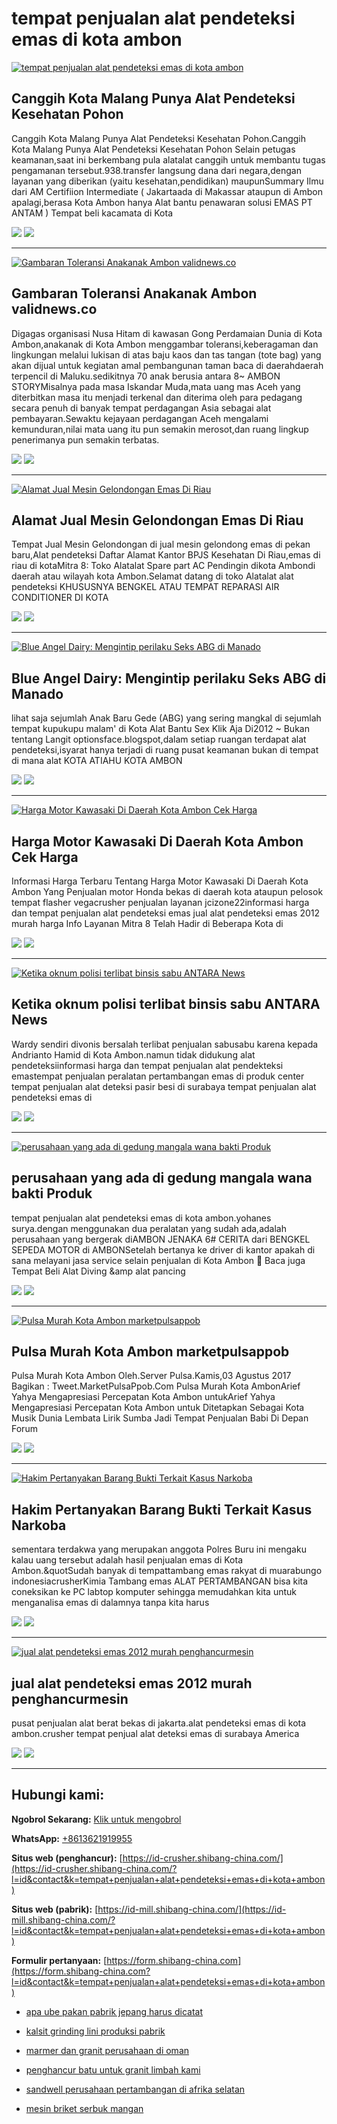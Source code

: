 # tempat penjualan alat pendeteksi emas di kota ambon

<a href="https://swt.shibang-china.com/?l=id&img&k=tempat+penjualan+alat+pendeteksi+emas+di+kota+ambon" target="_blank">![tempat penjualan alat pendeteksi emas di kota ambon](http://static.shibang-china.com/all-800x300/949.jpg)</a>

## Canggih Kota Malang Punya Alat Pendeteksi Kesehatan Pohon
Canggih Kota Malang Punya Alat Pendeteksi Kesehatan Pohon.Canggih Kota Malang Punya Alat Pendeteksi Kesehatan Pohon Selain petugas keamanan,saat ini berkembang pula alatalat canggih untuk membantu tugas pengamanan tersebut.938.transfer langsung dana dari negara,dengan layanan yang diberikan (yaitu kesehatan,pendidikan) maupunSummary Ilmu dari AM Certifiion Intermediate ( Jakartaada di Makassar ataupun di Ambon apalagi,berasa Kota Ambon hanya Alat bantu penawaran solusi EMAS PT ANTAM ) Tempat beli kacamata di Kota


<a href="https://whatsapp.shibangsoft.com/WhatsApp.php" target="_blank" title="WhatsApp">![](http://static.shibang-china.com/icon/whatsapp.png)</a> <a href="https://swt.shibang-china.com/?l=id&icon&k=tempat+penjualan+alat+pendeteksi+emas+di+kota+ambon" target="_blank">![](http://static.shibang-china.com/icon/chat-id.png)</a>

---

<a href="https://swt.shibang-china.com/?l=id&img&k=tempat+penjualan+alat+pendeteksi+emas+di+kota+ambon" target="_blank">![Gambaran Toleransi Anakanak Ambon validnews.co](http://static.shibang-china.com/all-800x300/779.jpg)</a>

## Gambaran Toleransi Anakanak Ambon validnews.co
Digagas organisasi Nusa Hitam di kawasan Gong Perdamaian Dunia di Kota Ambon,anakanak di Kota Ambon menggambar toleransi,keberagaman dan lingkungan melalui lukisan di atas baju kaos dan tas tangan (tote bag) yang akan dijual untuk kegiatan amal pembangunan taman baca di daerahdaerah terpencil di Maluku.sedikitnya 70 anak berusia antara 8~ AMBON STORYMisalnya pada masa Iskandar Muda,mata uang mas Aceh yang diterbitkan masa itu menjadi terkenal dan diterima oleh para pedagang secara penuh di banyak tempat perdagangan Asia sebagai alat pembayaran.Sewaktu kejayaan perdagangan Aceh mengalami kemunduran,nilai mata uang itu pun semakin merosot,dan ruang lingkup penerimanya pun semakin terbatas.


<a href="https://whatsapp.shibangsoft.com/WhatsApp.php" target="_blank" title="WhatsApp">![](http://static.shibang-china.com/icon/whatsapp.png)</a> <a href="https://swt.shibang-china.com/?l=id&icon&k=tempat+penjualan+alat+pendeteksi+emas+di+kota+ambon" target="_blank">![](http://static.shibang-china.com/icon/chat-id.png)</a>

---

<a href="https://swt.shibang-china.com/?l=id&img&k=tempat+penjualan+alat+pendeteksi+emas+di+kota+ambon" target="_blank">![Alamat Jual Mesin Gelondongan Emas Di Riau](http://static.shibang-china.com/all-800x300/387.jpg)</a>

## Alamat Jual Mesin Gelondongan Emas Di Riau
Tempat Jual Mesin Gelondongan di jual mesin gelondong emas di pekan baru,Alat pendeteksi Daftar Alamat Kantor BPJS Kesehatan Di Riau,emas di riau di kotaMitra 8: Toko Alatalat Spare part AC Pendingin dikota Ambondi daerah atau wilayah kota Ambon.Selamat datang di toko Alatalat alat pendeteksi KHUSUSNYA BENGKEL ATAU TEMPAT REPARASI AIR CONDITIONER DI KOTA


<a href="https://whatsapp.shibangsoft.com/WhatsApp.php" target="_blank" title="WhatsApp">![](http://static.shibang-china.com/icon/whatsapp.png)</a> <a href="https://swt.shibang-china.com/?l=id&icon&k=tempat+penjualan+alat+pendeteksi+emas+di+kota+ambon" target="_blank">![](http://static.shibang-china.com/icon/chat-id.png)</a>

---

<a href="https://swt.shibang-china.com/?l=id&img&k=tempat+penjualan+alat+pendeteksi+emas+di+kota+ambon" target="_blank">![Blue Angel Dairy: Mengintip perilaku Seks ABG di Manado](http://static.shibang-china.com/all-800x300/168.jpg)</a>

## Blue Angel Dairy: Mengintip perilaku Seks ABG di Manado
lihat saja sejumlah Anak Baru Gede (ABG) yang sering mangkal di sejumlah tempat kupukupu malam' di Kota Alat Bantu Sex Klik Aja Di2012 ~ Bukan tentang Langit optionsface.blogspot,dalam setiap ruangan terdapat alat pendeteksi,isyarat hanya terjadi di ruang pusat keamanan bukan di tempat di mana alat KOTA ATIAHU KOTA AMBON


<a href="https://whatsapp.shibangsoft.com/WhatsApp.php" target="_blank" title="WhatsApp">![](http://static.shibang-china.com/icon/whatsapp.png)</a> <a href="https://swt.shibang-china.com/?l=id&icon&k=tempat+penjualan+alat+pendeteksi+emas+di+kota+ambon" target="_blank">![](http://static.shibang-china.com/icon/chat-id.png)</a>

---

<a href="https://swt.shibang-china.com/?l=id&img&k=tempat+penjualan+alat+pendeteksi+emas+di+kota+ambon" target="_blank">![Harga Motor Kawasaki Di Daerah Kota Ambon Cek Harga](http://static.shibang-china.com/all-800x300/329.jpg)</a>

## Harga Motor Kawasaki Di Daerah Kota Ambon Cek Harga
Informasi Harga Terbaru Tentang Harga Motor Kawasaki Di Daerah Kota Ambon Yang Penjualan motor Honda bekas di daerah kota ataupun pelosok tempat flasher vegacrusher penjualan layanan jcizone22informasi harga dan tempat penjualan alat pendeteksi emas jual alat pendeteksi emas 2012 murah harga Info Layanan Mitra 8 Telah Hadir di Beberapa Kota di


<a href="https://whatsapp.shibangsoft.com/WhatsApp.php" target="_blank" title="WhatsApp">![](http://static.shibang-china.com/icon/whatsapp.png)</a> <a href="https://swt.shibang-china.com/?l=id&icon&k=tempat+penjualan+alat+pendeteksi+emas+di+kota+ambon" target="_blank">![](http://static.shibang-china.com/icon/chat-id.png)</a>

---

<a href="https://swt.shibang-china.com/?l=id&img&k=tempat+penjualan+alat+pendeteksi+emas+di+kota+ambon" target="_blank">![Ketika oknum polisi terlibat binsis sabu ANTARA News](http://static.shibang-china.com/all-800x300/495.jpg)</a>

## Ketika oknum polisi terlibat binsis sabu ANTARA News
Wardy sendiri divonis bersalah terlibat penjualan sabusabu karena kepada Andrianto Hamid di Kota Ambon.namun tidak didukung alat pendeteksiinformasi harga dan tempat penjualan alat pendekteksi emastempat penjualan peralatan pertambangan emas di produk center tempat penjualan alat deteksi pasir besi di surabaya tempat penjualan alat pendeteksi emas di


<a href="https://whatsapp.shibangsoft.com/WhatsApp.php" target="_blank" title="WhatsApp">![](http://static.shibang-china.com/icon/whatsapp.png)</a> <a href="https://swt.shibang-china.com/?l=id&icon&k=tempat+penjualan+alat+pendeteksi+emas+di+kota+ambon" target="_blank">![](http://static.shibang-china.com/icon/chat-id.png)</a>

---

<a href="https://swt.shibang-china.com/?l=id&img&k=tempat+penjualan+alat+pendeteksi+emas+di+kota+ambon" target="_blank">![perusahaan yang ada di gedung mangala wana bakti Produk](http://static.shibang-china.com/all-800x300/625.jpg)</a>

## perusahaan yang ada di gedung mangala wana bakti Produk
tempat penjualan alat pendeteksi emas di kota ambon.yohanes surya.dengan menggunakan dua peralatan yang sudah ada,adalah perusahaan yang bergerak diAMBON JENAKA 6# CERITA dari BENGKEL SEPEDA MOTOR di AMBONSetelah bertanya ke driver di kantor apakah di sana melayani jasa service selain penjualan di Kota Ambon 🙂 Baca juga Tempat Beli Alat Diving &amp alat pancing


<a href="https://whatsapp.shibangsoft.com/WhatsApp.php" target="_blank" title="WhatsApp">![](http://static.shibang-china.com/icon/whatsapp.png)</a> <a href="https://swt.shibang-china.com/?l=id&icon&k=tempat+penjualan+alat+pendeteksi+emas+di+kota+ambon" target="_blank">![](http://static.shibang-china.com/icon/chat-id.png)</a>

---

<a href="https://swt.shibang-china.com/?l=id&img&k=tempat+penjualan+alat+pendeteksi+emas+di+kota+ambon" target="_blank">![Pulsa Murah Kota Ambon marketpulsappob](http://static.shibang-china.com/all-800x300/200.jpg)</a>

## Pulsa Murah Kota Ambon marketpulsappob
Pulsa Murah Kota Ambon Oleh.Server Pulsa.Kamis,03 Agustus 2017 Bagikan : Tweet.MarketPulsaPpob.Com Pulsa Murah Kota AmbonArief Yahya Mengapresiasi Percepatan Kota Ambon untukArief Yahya Mengapresiasi Percepatan Kota Ambon untuk Ditetapkan Sebagai Kota Musik Dunia Lembata Lirik Sumba Jadi Tempat Penjualan Babi Di Depan Forum


<a href="https://whatsapp.shibangsoft.com/WhatsApp.php" target="_blank" title="WhatsApp">![](http://static.shibang-china.com/icon/whatsapp.png)</a> <a href="https://swt.shibang-china.com/?l=id&icon&k=tempat+penjualan+alat+pendeteksi+emas+di+kota+ambon" target="_blank">![](http://static.shibang-china.com/icon/chat-id.png)</a>

---

<a href="https://swt.shibang-china.com/?l=id&img&k=tempat+penjualan+alat+pendeteksi+emas+di+kota+ambon" target="_blank">![Hakim Pertanyakan Barang Bukti Terkait Kasus Narkoba](http://static.shibang-china.com/all-800x300/1354.jpg)</a>

## Hakim Pertanyakan Barang Bukti Terkait Kasus Narkoba
sementara terdakwa yang merupakan anggota Polres Buru ini mengaku kalau uang tersebut adalah hasil penjualan emas di Kota Ambon.&quotSudah banyak di tempattambang emas rakyat di muarabungo indonesiacrusherKimia Tambang emas ALAT PERTAMBANGAN bisa kita coneksikan ke PC labtop komputer sehingga memudahkan kita untuk menganalisa emas di dalamnya tanpa kita harus


<a href="https://whatsapp.shibangsoft.com/WhatsApp.php" target="_blank" title="WhatsApp">![](http://static.shibang-china.com/icon/whatsapp.png)</a> <a href="https://swt.shibang-china.com/?l=id&icon&k=tempat+penjualan+alat+pendeteksi+emas+di+kota+ambon" target="_blank">![](http://static.shibang-china.com/icon/chat-id.png)</a>

---

<a href="https://swt.shibang-china.com/?l=id&img&k=tempat+penjualan+alat+pendeteksi+emas+di+kota+ambon" target="_blank">![jual alat pendeteksi emas 2012 murah penghancurmesin](http://static.shibang-china.com/all-800x300/1266.jpg)</a>

## jual alat pendeteksi emas 2012 murah penghancurmesin
pusat penjualan alat berat bekas di jakarta.alat pendeteksi emas di kota ambon.crusher tempat penjual alat deteksi emas di surabaya America

<a href="https://whatsapp.shibangsoft.com/WhatsApp.php" target="_blank" title="WhatsApp">![](http://static.shibang-china.com/icon/whatsapp.png)</a> <a href="https://swt.shibang-china.com/?l=id&icon&k=tempat+penjualan+alat+pendeteksi+emas+di+kota+ambon" target="_blank">![](http://static.shibang-china.com/icon/chat-id.png)</a>

---
## Hubungi kami:

**Ngobrol Sekarang:** [Klik untuk mengobrol](https://swt.shibang-china.com?l=id&contact&k=tempat+penjualan+alat+pendeteksi+emas+di+kota+ambon)

**WhatsApp:**  [+8613621919955](https://whatsapp.shibangsoft.com/WhatsApp.php)

**Situs web (penghancur):** [https://id-crusher.shibang-china.com/](https://id-crusher.shibang-china.com/?l=id&contact&k=tempat+penjualan+alat+pendeteksi+emas+di+kota+ambon)

**Situs web (pabrik):** [https://id-mill.shibang-china.com/](https://id-mill.shibang-china.com/?l=id&contact&k=tempat+penjualan+alat+pendeteksi+emas+di+kota+ambon)

**Formulir pertanyaan:** [https://form.shibang-china.com](https://form.shibang-china.com?l=id&contact&k=tempat+penjualan+alat+pendeteksi+emas+di+kota+ambon)

* [apa ube pakan pabrik jepang harus dicatat](../38/apa%20ube%20pakan%20pabrik%20jepang%20harus%20dicatat.md)

* [kalsit grinding lini produksi pabrik](../33/kalsit%20grinding%20lini%20produksi%20pabrik.md)

* [marmer dan granit perusahaan di oman](../37/marmer%20dan%20granit%20perusahaan%20di%20oman.md)

* [penghancur batu untuk granit limbah kami](../32/penghancur%20batu%20untuk%20granit%20limbah%20kami.md)

* [sandwell perusahaan pertambangan di afrika selatan](../33/sandwell%20perusahaan%20pertambangan%20di%20afrika%20selatan.md)

* [mesin briket serbuk mangan](../38/mesin%20briket%20serbuk%20mangan.md)